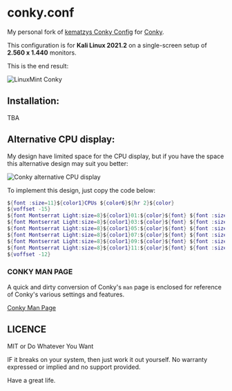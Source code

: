 # conky.conf

My personal fork of [kematzys Conky Config](https://github.com/kematzy/conky) for [Conky](https://github.com/brndnmtthws/conky).

This configuration is for **Kali Linux 2021.2** on a single-screen setup of **2.560 x 1.440** monitors.

This is the end result:

![LinuxMint Conky](LinuxMint/Conky-LinuxMint-1080-sceen.png)

## Installation:

TBA

## Alternative CPU display:

My design have limited space for the CPU display, but if you have the space this alternative design may suit you better:

![Conky alternative CPU display](LinuxMint/Conky-LinuxMint-CPUs-alternative.png)

To implement this design, just copy the code below:

```lua
${font :size=11}${color1}CPUs ${color6}${hr 2}${color}
${voffset -15}
${font Montserrat Light:size=8}${color1}01:${color}${font} ${font :size=10}${goto 40}${cpu cpu1 }% ${goto 80}${color4}${cpubar cpu1  4,50}${color} ${goto 160}${font Montserrat Light:size=8}${color1}02:${color}${font} ${goto 190}${font :size=10}${cpu cpu2 }% ${goto 230}${color4}${cpubar cpu2  4,50}${color}
${font Montserrat Light:size=8}${color1}03:${color}${font} ${font :size=10}${goto 40}${cpu cpu3 }% ${goto 80}${color4}${cpubar cpu3  4,50}${color} ${goto 160}${font Montserrat Light:size=8}${color1}04:${color}${font} ${goto 190}${font :size=10}${cpu cpu4 }% ${goto 230}${color4}${cpubar cpu4  4,50}${color}
${font Montserrat Light:size=8}${color1}05:${color}${font} ${font :size=10}${goto 40}${cpu cpu5 }% ${goto 80}${color4}${cpubar cpu5  4,50}${color} ${goto 160}${font Montserrat Light:size=8}${color1}06:${color}${font} ${goto 190}${font :size=10}${cpu cpu6 }% ${goto 230}${color4}${cpubar cpu6  4,50}${color}
${font Montserrat Light:size=8}${color1}07:${color}${font} ${font :size=10}${goto 40}${cpu cpu7 }% ${goto 80}${color4}${cpubar cpu7  4,50}${color} ${goto 160}${font Montserrat Light:size=8}${color1}08:${color}${font} ${goto 190}${font :size=10}${cpu cpu8 }% ${goto 230}${color4}${cpubar cpu8  4,50}${color}
${font Montserrat Light:size=8}${color1}09:${color}${font} ${font :size=10}${goto 40}${cpu cpu9 }% ${goto 80}${color4}${cpubar cpu9  4,50}${color} ${goto 160}${font Montserrat Light:size=8}${color1}10:${color}${font} ${goto 190}${font :size=10}${cpu cpu10}% ${goto 230}${color4}${cpubar cpu10 4,50}${color}
${font Montserrat Light:size=8}${color1}11:${color}${font} ${font :size=10}${goto 40}${cpu cpu11}% ${goto 80}${color4}${cpubar cpu11 4,50}${color} ${goto 160}${font Montserrat Light:size=8}${color1}12:${color}${font} ${goto 190}${font :size=10}${cpu cpu12}% ${goto 230}${color4}${cpubar cpu12 4,50}${color}
${voffset -12}
```


### CONKY MAN PAGE

A quick and dirty conversion of Conky's `man` page is enclosed for reference of Conky's various settings and features.

[Conky Man Page](/Conky-Man-Page.md)


## LICENCE

MIT or Do Whatever You Want 

IF it breaks on your system, then just work it out yourself. No warranty expressed or implied and no support provided.

Have a great life.

